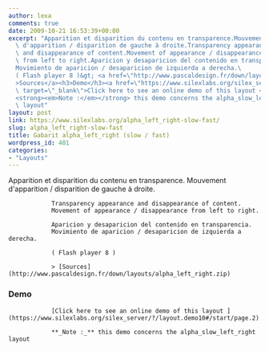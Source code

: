 ```yaml
---
author: lexa
comments: true
date: 2009-10-21 16:53:39+00:00
excerpt: "Apparition et disparition du contenu en transparence.Mouvement\
  \ d'apparition / disparition de gauche à droite.Transparency appearance\
  \ and disappearance of content.Movement of appearance / disappearance\
  \ from left to right.Aparicion y desaparicion del contenido en transparencia.\
  Movimiento de aparicion / desaparicion de izquierda a derecha.\
  ( Flash player 8 )&gt; <a href=\"http://www.pascaldesign.fr/down/layouts/alpha_left_right.zip\"\
  >Sources</a><h3>Demo</h3><a href=\"https://www.silexlabs.org/silex_server/?/layout.demo10#/start/page.2\"\
  \ target=\"_blank\">Click here to see an online demo of this layout </a>\
  <strong><em>Note :</em></strong> this demo concerns the alpha_slow_left_right\
  \ layout"
layout: post
link: https://www.silexlabs.org/alpha_left_right-slow-fast/
slug: alpha_left_right-slow-fast
title: Gabarit alpha_left_right (slow / fast)
wordpress_id: 401
categories:
- "Layouts"
---
```


Apparition et disparition du contenu en transparence.
				Mouvement d'apparition / disparition de gauche à droite.

				Transparency appearance and disappearance of content.
				Movement of appearance / disappearance from left to right.

				Aparicion y desaparicion del contenido en transparencia.
				Movimiento de aparicion / desaparicion de izquierda a derecha.

				( Flash player 8 )

				> [Sources](http://www.pascaldesign.fr/down/layouts/alpha_left_right.zip)


### Demo


				[Click here to see an online demo of this layout ](https://www.silexlabs.org/silex_server/?/layout.demo10#/start/page.2)

				**_Note :_** this demo concerns the alpha_slow_left_right layout
